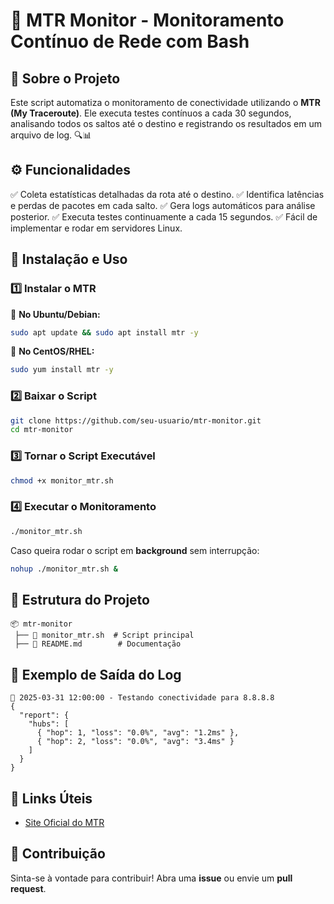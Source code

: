 # 📡 MTR Monitor - Monitoramento Contínuo de Rede com Bash

## 📌 Sobre o Projeto
Este script automatiza o monitoramento de conectividade utilizando o **MTR (My Traceroute)**. Ele executa testes contínuos a cada 30 segundos, analisando todos os saltos até o destino e registrando os resultados em um arquivo de log. 🔍📊

## ⚙️ Funcionalidades
✅ Coleta estatísticas detalhadas da rota até o destino.
✅ Identifica latências e perdas de pacotes em cada salto.
✅ Gera logs automáticos para análise posterior.
✅ Executa testes continuamente a cada 15 segundos.
✅ Fácil de implementar e rodar em servidores Linux.

## 🚀 Instalação e Uso
### 1️⃣ **Instalar o MTR**
📌 **No Ubuntu/Debian:**
```bash
sudo apt update && sudo apt install mtr -y
```
📌 **No CentOS/RHEL:**
```bash
sudo yum install mtr -y
```

### 2️⃣ **Baixar o Script**
```bash
git clone https://github.com/seu-usuario/mtr-monitor.git
cd mtr-monitor
```

### 3️⃣ **Tornar o Script Executável**
```bash
chmod +x monitor_mtr.sh
```

### 4️⃣ **Executar o Monitoramento**
```bash
./monitor_mtr.sh
```

Caso queira rodar o script em **background** sem interrupção:
```bash
nohup ./monitor_mtr.sh &
```

## 📂 Estrutura do Projeto
```
📦 mtr-monitor
 ├── 📄 monitor_mtr.sh  # Script principal
 ├── 📄 README.md        # Documentação
```

## 📝 Exemplo de Saída do Log
```log
📅 2025-03-31 12:00:00 - Testando conectividade para 8.8.8.8
{
  "report": {
    "hubs": [
      { "hop": 1, "loss": "0.0%", "avg": "1.2ms" },
      { "hop": 2, "loss": "0.0%", "avg": "3.4ms" }
    ]
  }
}
```

## 🔗 Links Úteis
- [Site Oficial do MTR](https://www.bitwizard.nl/mtr/)

## 🤝 Contribuição
Sinta-se à vontade para contribuir! Abra uma **issue** ou envie um **pull request**.
